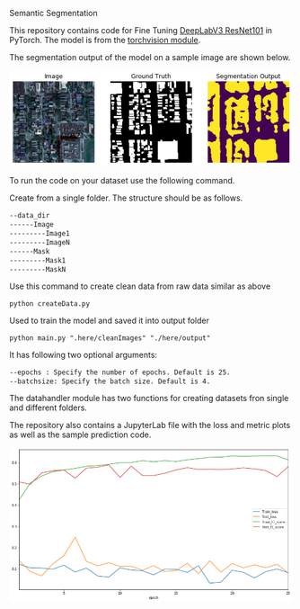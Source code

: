 Semantic Segmentation 

This repository contains code for Fine Tuning [DeepLabV3 ResNet101](https://arxiv.org/abs/1706.05587) in PyTorch. The model is from the [torchvision module](https://pytorch.org/docs/stable/torchvision/models.html#semantic-segmentation).


The segmentation output of the model on a sample image are shown below.

![Sample segmentation output](./here/output/SegmentationOutput.png)

To run the code on your dataset use the following command.


Create from a single folder. The structure should be as follows.
```
--data_dir
------Image
---------Image1
---------ImageN
------Mask
---------Mask1
---------MaskN
```

Use this command to create clean data from raw data similar as above
```
python createData.py 
```

Used to train the model and saved it into output folder
```
python main.py ".here/cleanImages" "./here/output"
```
It has following two optional arguments:
```
--epochs : Specify the number of epochs. Default is 25.
--batchsize: Specify the batch size. Default is 4.
```
The datahandler module has two functions for creating datasets fron single and different folders.

The repository also contains a JupyterLab file with the loss and metric plots as well as the sample prediction code.

![Model Analysis](./here/output/graph.png)